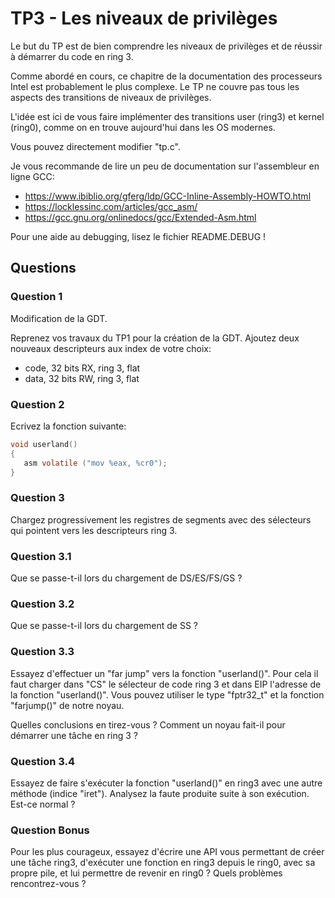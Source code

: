 # TP3 - Les niveaux de privilèges

Le but du TP est de bien comprendre les niveaux de privilèges et de réussir à démarrer du code en ring 3.

Comme abordé en cours, ce chapitre de la documentation des processeurs Intel est probablement le plus complexe. Le TP ne couvre pas tous les aspects des transitions de niveaux de privilèges.

L'idée est ici de vous faire implémenter des transitions user (ring3) et kernel (ring0), comme on en trouve aujourd'hui dans les OS modernes.

Vous pouvez directement modifier "tp.c".

Je vous recommande de lire un peu de documentation sur l'assembleur en ligne GCC:
 - https://www.ibiblio.org/gferg/ldp/GCC-Inline-Assembly-HOWTO.html
 - https://locklessinc.com/articles/gcc_asm/
 - https://gcc.gnu.org/onlinedocs/gcc/Extended-Asm.html

Pour une aide au debugging, lisez le fichier README.DEBUG !


## Questions

### Question 1

Modification de la GDT.

Reprenez vos travaux du TP1 pour la création de la GDT. Ajoutez deux nouveaux descripteurs aux index de votre choix:
 - code, 32 bits RX, ring 3, flat
 - data, 32 bits RW, ring 3, flat

### Question 2

Ecrivez la fonction suivante:

```c
void userland()
{
   asm volatile ("mov %eax, %cr0");
}
```

### Question 3

Chargez progressivement les registres de segments avec des sélecteurs qui pointent vers les descripteurs ring 3.

### Question 3.1

Que se passe-t-il lors du chargement de DS/ES/FS/GS ?

### Question 3.2

Que se passe-t-il lors du chargement de SS ?

### Question 3.3

Essayez d'effectuer un "far jump" vers la fonction "userland()". Pour cela il faut charger dans "CS" le sélecteur de code ring 3 et dans EIP l'adresse de la fonction "userland()". Vous pouvez utiliser le type "fptr32_t" et la fonction "farjump()" de notre noyau.

Quelles conclusions en tirez-vous ? Comment un noyau fait-il pour démarrer une tâche en ring 3 ?

### Question 3.4

Essayez de faire s'exécuter la fonction "userland()" en ring3 avec une autre méthode (indice "iret"). Analysez la faute produite suite à son exécution. Est-ce normal ?

### Question Bonus

Pour les plus courageux, essayez d'écrire une API vous permettant de créer une tâche ring3, d'exécuter une fonction en ring3 depuis le ring0, avec sa propre pile, et lui permettre de revenir en ring0 ? Quels problèmes rencontrez-vous ?
